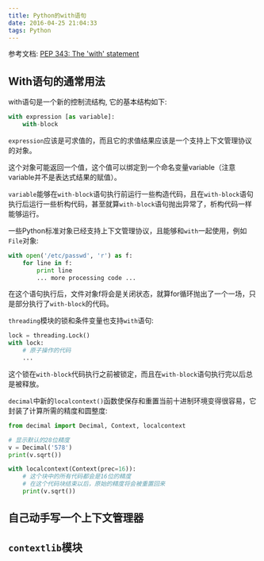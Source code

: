 ```yaml
---
title: Python的with语句
date: 2016-04-25 21:04:33
tags: Python
---
```


参考文档: [PEP 343: The 'with' statement](https://docs.python.org/release/2.5/whatsnew/pep-343.html)

## With语句的通常用法

with语句是一个新的控制流结构, 它的基本结构如下:

```py
with expression [as variable]:
    with-block
```

`expression`应该是可求值的，而且它的求值结果应该是一个支持上下文管理协议的对象。

这个对象可能返回一个值，这个值可以绑定到一个命名变量variable（注意variable并不是表达式结果的赋值）。

`variable`能够在`with-block`语句执行前运行一些构造代码，且在`with-block`语句执行后运行一些析构代码，甚至就算`with-block`语句抛出异常了，析构代码一样能够运行。

一些Python标准对象已经支持上下文管理协议，且能够和`with`一起使用，例如`File`对象:

```py
with open('/etc/passwd', 'r') as f:
    for line in f:
        print line
        ... more processing code ...
```

在这个语句执行后，文件对象f将会是关闭状态，就算for循环抛出了一个一场，只是部分执行了`with-block`的代码。

`threading`模块的锁和条件变量也支持`with`语句:

```py
lock = threading.Lock()
with lock:
    # 原子操作的代码
    ...
```

这个锁在`with-block`代码执行之前被锁定，而且在`with-block`语句执行完以后总是被释放。

`decimal`中新的`localcontext()`函数使保存和重置当前十进制环境变得很容易，它封装了计算所需的精度和圆整度:

```py
from decimal import Decimal, Context, localcontext

# 显示默认的28位精度
v = Decimal('578')
print(v.sqrt())

with localcontext(Context(prec=16)):
    # 这个块中的所有代码都会是16位的精度
    # 在这个代码块结束以后，原始的精度将会被重置回来
    print(v.sqrt())
```

## 自己动手写一个上下文管理器

## `contextlib`模块
